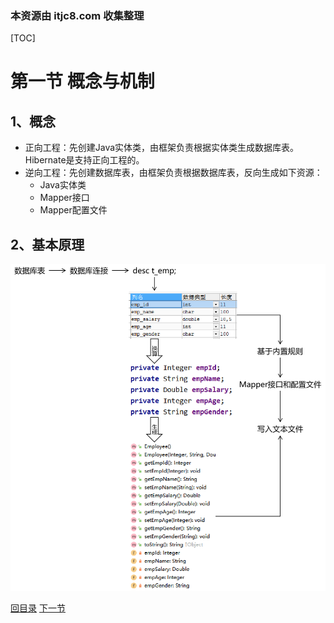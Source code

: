 ### 本资源由 itjc8.com 收集整理
[TOC]

# 第一节 概念与机制

## 1、概念

- 正向工程：先创建Java实体类，由框架负责根据实体类生成数据库表。Hibernate是支持正向工程的。
- 逆向工程：先创建数据库表，由框架负责根据数据库表，反向生成如下资源：
  - Java实体类
  - Mapper接口
  - Mapper配置文件



## 2、基本原理

![images](images/img006.png)



[回目录](index.html) [下一节](verse02.html)